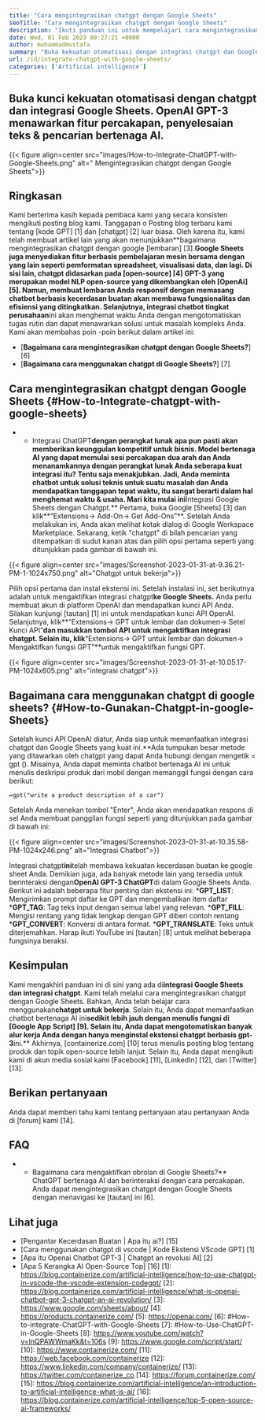 ```yaml
---
title: "Cara mengintegrasikan chatgpt dengan Google Sheets" 
seoTitle: "Cara mengintegrasikan chatgpt dengan Google Sheets" 
description: "Ikuti panduan ini untuk mempelajari cara mengintegrasikan chatgpt dengan Google Sheets. Perkaya lembaran Anda dengan chatbot berbasis kecerdasan buatan yang disebut chatgpt." 
date: Wed, 01 Feb 2023 09:27:21 +0000
author: muhammadmustafa
summary: "Buka kekuatan otomatisasi dengan integrasi chatgpt dan Google Sheets. OpenAI GPT-3 menawarkan percakapan bertenaga AI, penyelesaian teks & amp; fitur pencarian." 
url: /id/integrate-chatgpt-with-google-sheets/
categories: ['Artificial intelligence']
---
```


## Buka kunci kekuatan otomatisasi dengan chatgpt dan integrasi Google Sheets. OpenAI GPT-3 menawarkan fitur percakapan, penyelesaian teks & pencarian bertenaga AI.

{{< figure align=center src="images/How-to-Integrate-ChatGPT-with-Google-Sheets.png" alt=" Mengintegrasikan chatgpt dengan Google Sheets">}}


## Ringkasan
Kami berterima kasih kepada pembaca kami yang secara konsisten mengikuti posting blog kami. Tanggapan o Posting blog terbaru kami tentang [kode GPT] [1] dan [chatgpt] [2] luar biasa. Oleh karena itu, kami telah membuat artikel lain yang akan menunjukkan**bagaimana mengintegrasikan chatgpt dengan google [lembaran] [3].**Google Sheets juga menyediakan fitur berbasis pembelajaran mesin bersama dengan yang lain seperti pemformatan spreadsheet, visualisasi data, dan lagi. Di sisi lain, chatgpt didasarkan pada [open-source] [4] GPT-3 yang merupakan model NLP open-source yang dikembangkan oleh [OpenAi] [5].
Namun, membuat lembaran Anda responsif dengan memasang chatbot berbasis kecerdasan buatan akan membawa fungsionalitas dan efisiensi yang ditingkatkan. Selanjutnya, integrasi chatbot tingkat perusahaan**ini akan menghemat waktu Anda dengan mengotomatiskan tugas rutin dan dapat menawarkan solusi untuk masalah kompleks Anda.
Kami akan membahas poin -poin berikut dalam artikel ini:
* [**Bagaimana cara mengintegrasikan chatgpt dengan Google Sheets?**] [6]
* [**Bagaimana cara menggunakan chatgpt di Google Sheets?**] [7]

## Cara mengintegrasikan chatgpt dengan Google Sheets {#How-to-Integrate-chatgpt-with-google-sheets}
* * Integrasi ChatGPT**dengan perangkat lunak apa pun pasti akan memberikan keunggulan kompetitif untuk bisnis. Model bertenaga AI yang dapat memulai sesi percakapan dua arah dan Anda menanamkannya dengan perangkat lunak Anda seberapa kuat integrasi itu? Tentu saja menakjubkan. Jadi, Anda meminta chatbot untuk solusi teknis untuk suatu masalah dan Anda mendapatkan tanggapan tepat waktu, itu sangat berarti dalam hal menghemat waktu & usaha.
Mari kita mulai ini**Integrasi Google Sheets dengan Chatgpt.**
Pertama, buka Google [Sheets] [3] dan klik**“Extensions-> Add-On-> Get Add-Ons”**. Setelah Anda melakukan ini, Anda akan melihat kotak dialog di Google Workspace Marketplace. Sekarang, ketik "chatgpt" di bilah pencarian yang ditempatkan di sudut kanan atas dan pilih opsi pertama seperti yang ditunjukkan pada gambar di bawah ini.

{{< figure align=center src="images/Screenshot-2023-01-31-at-9.36.21-PM-1-1024x750.png" alt="Chatgpt untuk bekerja">}}

Pilih opsi pertama dan instal ekstensi ini. Setelah instalasi ini, set berikutnya adalah untuk mengaktifkan integrasi chatgpt**ke Google Sheets.**
Anda perlu membuat akun di platform OpenAI dan mendapatkan kunci API Anda. Silakan kunjungi [tautan] [1] ini untuk mendapatkan kunci API OpenAI.
Selanjutnya, klik**“Extensions-> GPT untuk lembar dan dokumen-> Setel Kunci API”**dan masukkan tombol API untuk mengaktifkan integrasi chatgpt. Selain itu, klik**“Extensions-> GPT untuk lembar dan dokumen-> Mengaktifkan fungsi GPT”**untuk mengaktifkan fungsi GPT.

{{< figure align=center src="images/Screenshot-2023-01-31-at-10.05.17-PM-1024x605.png" alt="integrasi chatgpt">}}


## Bagaimana cara menggunakan chatgpt di google sheets? {#How-to-Gunakan-Chatgpt-in-google-Sheets}
Setelah kunci API OpenAI diatur, Anda siap untuk memanfaatkan integrasi chatgpt dan Google Sheets yang kuat ini.**Ada tumpukan besar metode yang ditawarkan oleh chatgpt yang dapat Anda hubungi dengan mengetik = gpt ().
Misalnya, Anda dapat meminta chatbot bertenaga AI ini untuk menulis deskripsi produk dari mobil dengan memanggil fungsi dengan cara berikut:
```
=gpt("write a product description of a car")
```
Setelah Anda menekan tombol "Enter", Anda akan mendapatkan respons di sel Anda membuat panggilan fungsi seperti yang ditunjukkan pada gambar di bawah ini:

{{< figure align=center src="images/Screenshot-2023-01-31-at-10.35.58-PM-1024x246.png" alt="Integrasi Chatbot">}}

Integrasi chatgpt**ini**telah membawa kekuatan kecerdasan buatan ke google sheet Anda. Demikian juga, ada banyak metode lain yang tersedia untuk berinteraksi dengan**OpenAI GPT-3 ChatGPT**di dalam Google Sheets Anda.
Berikut ini adalah beberapa fitur penting dari ekstensi ini:
***GPT_LIST**: Mengirimkan prompt daftar ke GPT dan mengembalikan item daftar
***GPT_TAG**: Tag teks input dengan semua label yang relevan.
***GPT_FILL**: Mengisi rentang yang tidak lengkap dengan GPT diberi contoh rentang
***GPT_CONVERT**: Konversi di antara format.
***GPT_TRANSLATE**: Teks untuk diterjemahkan.
Harap ikuti YouTube ini [tautan] [8] untuk melihat beberapa fungsinya beraksi.

## Kesimpulan
Kami mengakhiri panduan ini di sini yang ada di**integrasi Google Sheets dan integrasi chatgpt**. Kami telah melalui cara mengintegrasikan chatgpt dengan Google Sheets. Bahkan, Anda telah belajar cara menggunakan**chatgpt untuk bekerja**. Selain itu, Anda dapat memanfaatkan chatbot bertenaga AI ini**sedikit lebih jauh dengan menulis fungsi di [Google App Script] [9]. Selain itu, Anda dapat mengotomatiskan banyak alur kerja Anda dengan hanya menginstal ekstensi chatgpt berbasis gpt-3**ini.**
Akhirnya, [containerize.com] [10] terus menulis posting blog tentang produk dan topik open-source lebih lanjut. Selain itu, Anda dapat mengikuti kami di akun media sosial kami [Facebook] [11], [LinkedIn] [12], dan [Twitter] [13].

## Berikan pertanyaan
Anda dapat memberi tahu kami tentang pertanyaan atau pertanyaan Anda di [forum] kami [14].

## FAQ
* * Bagaimana cara mengaktifkan obrolan di Google Sheets?**
ChatGPT bertenaga AI dan berinteraksi dengan cara percakapan. Anda dapat mengintegrasikan chatgpt dengan Google Sheets dengan menavigasi ke [tautan] ini [6].

## Lihat juga
  * [Pengantar Kecerdasan Buatan | Apa itu ai?] [15]
  * [Cara menggunakan chatgpt di vscode | Kode Ekstensi VScode GPT] [1]
  * [Apa itu Openai Chatbot GPT-3 | Chatgpt an revolusi AI] [2]
  * [Apa 5 Kerangka AI Open-Source Top] [16]
[1]: https://blog.containerize.com/artificial-intelligence/how-to-use-chatgpt-in-vscode-the-vscode-extension-codegpt/
[2]: https://blog.containerize.com/artificial-intelligence/what-is-openai-chatbot-gpt-3-chatgpt-an-ai-revolution/
[3]: https://www.google.com/sheets/about/
[4]: https://products.containerize.com/
[5]: https://openai.com/
[6]: #How-to-integrate-ChatGPT-with-Google-Sheets
[7]: #How-to-Use-ChatGPT-in-Google-Sheets
[8]: https://www.youtube.com/watch?v=lnQPAWWmaKk&t=106s
[9]: https://www.google.com/script/start/
[10]: https://www.containerize.com/
[11]: https://web.facebook.com/containerize
[12]: https://www.linkedin.com/company/containerize/
[13]: https://twitter.com/containerize_co
[14]: https://forum.containerize.com/
[15]: https://blog.containerize.com/artificial-intelligence/an-introduction-to-artificial-intelligence-what-is-ai/
[16]: https://blog.containerize.com/artificial-intelligence/top-5-open-source-ai-frameworks/
